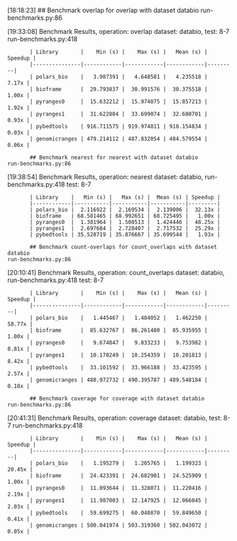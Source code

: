 [18:18:23] ## Benchmark overlap for overlap with dataset databio                                                                                                                                               run-benchmarks.py:86

[19:33:08] Benchmark Results, operation: overlap dataset: databio, test: 8-7                                                                                                                                  run-benchmarks.py:418

           | Library       |    Min (s) |    Max (s) |   Mean (s) | Speedup |
           |---------------|------------|------------|------------|---------|
           | polars_bio    |   3.987391 |   4.648581 |   4.235518 |   7.17x |
           | bioframe      |  29.793837 |  30.991576 |  30.375518 |   1.00x |
           | pyranges0     |  15.632212 |  15.974075 |  15.857213 |   1.92x |
           | pyranges1     |  31.622804 |  33.699074 |  32.680701 |   0.93x |
           | pybedtools    | 916.711575 | 919.974811 | 918.154834 |   0.03x |
           | genomicranges | 479.214112 | 487.832054 | 484.579554 |   0.06x |

           ## Benchmark nearest for nearest with dataset databio                                                                                                                                               run-benchmarks.py:86

[19:38:54]   Benchmark Results, operation: nearest dataset: databio,                                                                                                                                          run-benchmarks.py:418
                                    test: 8-7

           | Library    |   Min (s) |   Max (s) |  Mean (s) | Speedup |
           |------------|-----------|-----------|-----------|---------|
           | polars_bio |  2.116922 |  2.169534 |  2.139006 |  32.13x |
           | bioframe   | 68.581465 | 68.992651 | 68.725495 |   1.00x |
           | pyranges0  |  1.381964 |  1.508513 |  1.424446 |  48.25x |
           | pyranges1  |  2.697684 |  2.728407 |  2.717532 |  25.29x |
           | pybedtools | 35.528719 | 35.876667 | 35.699544 |   1.93x |

           ## Benchmark count-overlaps for count_overlaps with dataset databio                                                                                                                                 run-benchmarks.py:86

[20:10:41]   Benchmark Results, operation: count_overlaps dataset: databio,                                                                                                                                   run-benchmarks.py:418
                                       test: 8-7

           | Library       |    Min (s) |    Max (s) |   Mean (s) | Speedup |
           |---------------|------------|------------|------------|---------|
           | polars_bio    |   1.445467 |   1.484052 |   1.462250 |  58.77x |
           | bioframe      |  85.632767 |  86.261480 |  85.935955 |   1.00x |
           | pyranges0     |   9.674847 |   9.833233 |   9.753982 |   8.81x |
           | pyranges1     |  10.170249 |  10.254359 |  10.201813 |   8.42x |
           | pybedtools    |  33.101592 |  33.966188 |  33.423595 |   2.57x |
           | genomicranges | 488.972732 | 490.395787 | 489.548184 |   0.18x |

           ## Benchmark coverage for coverage with dataset databio                                                                                                                                             run-benchmarks.py:86

[20:41:31] Benchmark Results, operation: coverage dataset: databio, test: 8-7                                                                                                                                 run-benchmarks.py:418

           | Library       |    Min (s) |    Max (s) |   Mean (s) | Speedup |
           |---------------|------------|------------|------------|---------|
           | polars_bio    |   1.195279 |   1.205765 |   1.199323 |  20.45x |
           | bioframe      |  24.423391 |  24.682901 |  24.525909 |   1.00x |
           | pyranges0     |  11.093644 |  11.328071 |  11.220416 |   2.19x |
           | pyranges1     |  11.987003 |  12.147925 |  12.066045 |   2.03x |
           | pybedtools    |  59.699275 |  60.040870 |  59.849650 |   0.41x |
           | genomicranges | 500.041974 | 503.319360 | 502.043072 |   0.05x |

